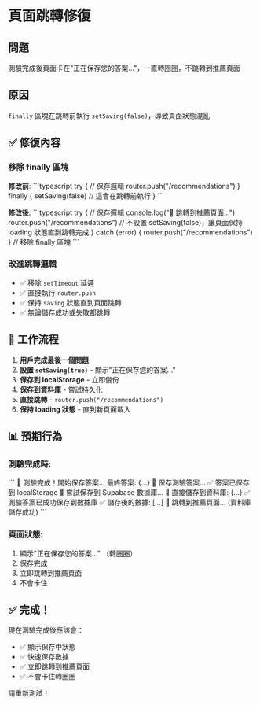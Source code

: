 # 頁面跳轉修復

## 問題
測驗完成後頁面卡在"正在保存您的答案..."，一直轉圈圈，不跳轉到推薦頁面

## 原因
`finally` 區塊在跳轉前執行 `setSaving(false)`，導致頁面狀態混亂

## ✅ 修復內容

### 移除 finally 區塊
**修改前**:
\`\`\`typescript
try {
  // 保存邏輯
  router.push("/recommendations")
} finally {
  setSaving(false)  // 這會在跳轉前執行
}
\`\`\`

**修改後**:
\`\`\`typescript
try {
  // 保存邏輯
  console.log("🚀 跳轉到推薦頁面...")
  router.push("/recommendations")
  // 不設置 setSaving(false)，讓頁面保持 loading 狀態直到跳轉完成
} catch (error) {
  router.push("/recommendations")
}
// 移除 finally 區塊
\`\`\`

### 改進跳轉邏輯
- ✅ 移除 `setTimeout` 延遲
- ✅ 直接執行 `router.push`
- ✅ 保持 `saving` 狀態直到頁面跳轉
- ✅ 無論儲存成功或失敗都跳轉

## 🎯 工作流程

1. **用戶完成最後一個問題**
2. **設置 `setSaving(true)`** - 顯示"正在保存您的答案..."
3. **保存到 localStorage** - 立即備份
4. **保存到資料庫** - 嘗試持久化
5. **直接跳轉** - `router.push("/recommendations")`
6. **保持 loading 狀態** - 直到新頁面載入

## 📊 預期行為

### 測驗完成時:
\`\`\`
🎉 測驗完成！開始保存答案...
最終答案: {...}
💾 保存測驗答案...
✅ 答案已保存到 localStorage
🔄 嘗試保存到 Supabase 數據庫...
💾 直接儲存到資料庫: {...}
✅ 測驗答案已成功保存到數據庫
✅ 儲存後的數據: [...]
🚀 跳轉到推薦頁面... (資料庫儲存成功)
\`\`\`

### 頁面狀態:
1. 顯示"正在保存您的答案..." （轉圈圈）
2. 保存完成
3. 立即跳轉到推薦頁面
4. 不會卡住

## ✅ 完成！

現在測驗完成後應該會：
- ✅ 顯示保存中狀態
- ✅ 快速保存數據
- ✅ 立即跳轉到推薦頁面
- ✅ 不會卡住轉圈圈

請重新測試！
